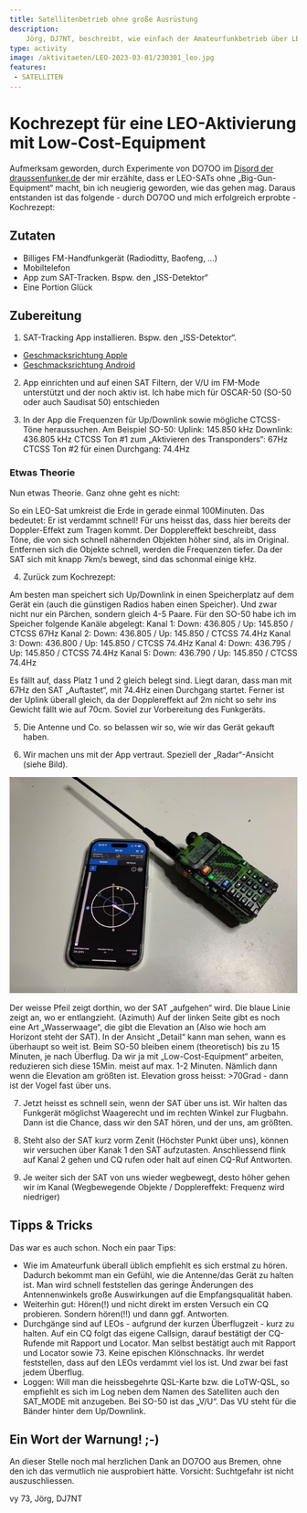 ```yaml
---
title: Satellitenbetrieb ohne große Ausrüstung
description: 
    Jörg, DJ7NT, beschreibt, wie einfach der Amateurfunkbetrieb über LEO (Low Earth Orbit) Satelliten mit einem einfachen Handfunkgerät sein kann.
type: activity
image: /aktivitaeten/LEO-2023-03-01/230301_leo.jpg
features:
 - SATELLITEN
---
```


# Kochrezept für eine LEO-Aktivierung mit Low-Cost-Equipment

Aufmerksam geworden, durch Experimente von DO7OO im [Disord der draussenfunker.de](https://discord.gg/B6BkdcTQ87) der mir erzählte, dass er LEO-SATs ohne „Big-Gun-Equipment“ macht, bin ich neugierig geworden, wie das gehen mag. Daraus entstanden ist das folgende - durch DO7OO und mich erfolgreich erprobte - Kochrezept:


## Zutaten
- Billiges FM-Handfunkgerät (Radioditty, Baofeng, …)
- Mobiltelefon
- App zum SAT-Tracken. Bspw. den „ISS-Detektor“
- Eine Portion Glück

## Zubereitung

1. SAT-Tracking App installieren. Bspw. den „ISS-Detektor“. 
- [Geschmacksrichtung Apple](https://apps.apple.com/de/app/iss-detector/id1198597805)
- [Geschmacksrichtung Android](https://play.google.com/store/apps/details?id=com.runar.issdetector&hl=de&gl=US)

2. App einrichten und auf einen SAT Filtern, der V/U im FM-Mode unterstützt und der noch aktiv ist. Ich habe mich für OSCAR-50 (SO-50 oder auch Saudisat 50) entschieden

3. In der App die Frequenzen für Up/Downlink sowie mögliche CTCSS-Töne heraussuchen. Am Beispiel SO-50:
    Uplink: 145.850 kHz
    Downlink: 436.805 kHz
    CTCSS Ton #1 zum „Aktivieren des Transponders“: 67Hz
    CTCSS Ton #2 für einen Durchgang: 74.4Hz

### Etwas Theorie

Nun etwas Theorie. Ganz ohne geht es nicht:

So ein LEO-Sat umkreist die Erde in gerade einmal 100Minuten. Das bedeutet: Er ist verdammt schnell!
Für uns heisst das, dass hier bereits der Doppler-Effekt zum Tragen kommt. Der Dopplereffekt beschreibt, dass Töne, die von sich schnell nähernden Objekten höher sind, als im Original. Entfernen sich die Objekte schnell, werden die Frequenzen tiefer. Da der SAT sich mit knapp 7km/s bewegt, sind das schonmal einige kHz.


4. Zurück zum Kochrezept:

Am besten man speichert sich Up/Downlink in einen Speicherplatz auf dem Gerät ein (auch die günstigen Radios haben einen Speicher).
Und zwar nicht nur ein Pärchen, sondern gleich 4-5 Paare. Für den SO-50 habe ich im Speicher folgende Kanäle abgelegt:
    Kanal 1: Down: 436.805 / Up: 145.850 / CTCSS 67Hz
    Kanal 2: Down: 436.805 / Up: 145.850 / CTCSS 74.4Hz
    Kanal 3: Down: 436.800 / Up: 145.850 / CTCSS 74.4Hz
    Kanal 4: Down: 436.795 / Up: 145.850 / CTCSS 74.4Hz
    Kanal 5: Down: 436.790 / Up: 145.850 / CTCSS 74.4Hz


Es fällt auf, dass Platz 1 und 2 gleich belegt sind. Liegt daran, dass man mit 67Hz den SAT „Auftastet“, mit 74.4Hz einen Durchgang startet.
Ferner ist der Uplink überall gleich, da der Dopplereffekt auf 2m nicht so sehr ins Gewicht fällt wie auf 70cm.
Soviel zur Vorbereitung des Funkgeräts.

5. Die Antenne und Co. so belassen wir so, wie wir das Gerät gekauft haben.

6. Wir machen uns mit der App vertraut. Speziell der „Radar“-Ansicht (siehe Bild).

![Minimalsetup für den Satellitenfunk](/aktivitaeten/LEO-2023-03-01/230301_leo_full.jpg)

Der weisse Pfeil zeigt dorthin, wo der SAT „aufgehen“ wird. Die blaue Linie zeigt an, wo er entlangzieht. (Azimuth)
Auf der linken Seite gibt es noch eine Art „Wasserwaage“, die gibt die Elevation an (Also wie hoch am Horizont steht der SAT).
In der Ansicht „Detail“ kann man sehen, wann es überhaupt so weit ist. Beim SO-50 bleiben einem (theoretisch) bis zu 15 Minuten, je nach Überflug.
Da wir ja mit „Low-Cost-Equipment“ arbeiten, reduzieren sich diese 15Min. meist auf max. 1-2 Minuten. Nämlich dann wenn die Elevation am größten ist.
Elevation gross heisst: >70Grad - dann ist der Vogel fast über uns.

7. Jetzt heisst es schnell sein, wenn der SAT über uns ist. Wir halten das Funkgerät möglichst Waagerecht und im rechten Winkel zur Flugbahn. Dann ist die Chance, dass wir den SAT hören, und der uns, am größten.

8. Steht also der SAT kurz vorm Zenit (Höchster Punkt über uns), können wir versuchen über Kanak 1 den SAT aufzutasten. Anschliessend flink auf Kanal 2 gehen und CQ rufen oder halt auf einen CQ-Ruf Antworten.

9. Je weiter sich der SAT von uns wieder wegbewegt, desto höher gehen wir im Kanal (Wegbewegende Objekte / Dopplereffekt: Frequenz wird niedriger)

## Tipps & Tricks
Das war es auch schon. Noch ein paar Tips:

- Wie im Amateurfunk überall üblich empfiehlt es sich erstmal zu hören. Dadurch bekommt man ein Gefühl, wie die Antenne/das Gerät zu halten ist. Man wird schnell feststellen das geringe Änderungen des Antennenwinkels große Auswirkungen auf die Empfangsqualität haben.
- Weiterhin gut: Hören(!) und nicht direkt im ersten Versuch ein CQ probieren. Sondern hören(!!) und dann ggf. Antworten.
- Durchgänge sind auf LEOs - aufgrund der kurzen Überflugzeit - kurz zu halten. Auf ein CQ folgt das eigene Callsign, darauf bestätigt der CQ-Rufende mit Rapport und Locator. Man selbst bestätigt auch mit Rapport und Locator sowie 73. Keine epischen Klönschnacks. Ihr werdet feststellen, dass auf den LEOs verdammt viel los ist. Und zwar bei fast jedem Überflug.
- Loggen: Will man die heissbegehrte QSL-Karte bzw. die LoTW-QSL, so empfiehlt es sich im Log neben dem Namen des Satelliten auch den SAT_MODE mit anzugeben. Bei SO-50 ist das „V/U“. Das VU steht für die Bänder hinter dem Up/Downlink.

## Ein Wort der Warnung! ;-)
An dieser Stelle noch mal herzlichen Dank an DO7OO aus Bremen, ohne den ich das vermutlich nie ausprobiert hätte.
Vorsicht: Suchtgefahr ist nicht auszuschliessen.

vy 73, Jörg, DJ7NT
